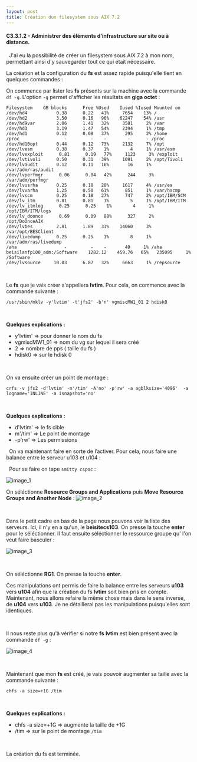 ```yaml
---
layout: post
title: Création dun filesystem sous AIX 7.2
---
```


#### __C3.3.1.2 - Administrer des éléments d’infrastructure sur site ou à distance.__

&nbsp;
J'ai eu la possibilité de créer un filesystem sous AIX 7.2 à mon nom, permettant ainsi d'y sauvegarder tout ce qui était nécessaire. 

La création et la configuration du __fs__ est assez rapide puisqu'elle tient en quelques commandes :

On commence par lister les __fs__ présents sur la machine avec la commande `df -g`. L'option `-g` permet d'afficher les résultats en __giga octet__ :

```
Filesystem    GB blocks      Free %Used    Iused %Iused Mounted on
/dev/hd4           0.38      0.22   41%     7654    13% /
/dev/hd2           3.50      0.16   96%    62247    54% /usr
/dev/hd9var        2.06      1.41   32%     3581     2% /var
/dev/hd3           3.19      1.47   54%     2394     1% /tmp
/dev/hd1           0.12      0.08   37%      295     2% /home
/proc                 -         -    -        -      - /proc
/dev/hd10opt       0.44      0.12   73%     2132     7% /opt
/dev/lvesm         0.38      0.37    1%        4     1% /usr/esm
/dev/lvexploit      0.81      0.19   77%     1123     3% /exploit
/dev/lvtivoli      0.50      0.31   39%     1091     2% /opt/Tivoli
/dev/lvaudit       0.12      0.11   16%       16     1% /var/adm/ras/audit
/dev/lvperfmgr      0.06      0.04   42%      244     3% /var/adm/perfmgr
/dev/lvusrha       0.25      0.18   28%     1617     4% /usr/es
/dev/lvvarha       1.25      0.50   61%      851     1% /var/hacmp
/dev/lvscm         0.25      0.18   27%      747     2% /opt/IBM/SCM
/dev/lv_itm        0.81      0.81    1%        5     1% /opt/IBM/ITM
/dev/lv_itmlog      0.25      0.25    1%        4     1% /opt/IBM/ITM/logs
/dev/lv_doonce      0.69      0.09   88%      327     2% /opt/DoOnceAIX
/dev/lvbes         2.81      1.89   33%    14060     3% /var/opt/BESClient
/dev/livedump      0.25      0.25    1%        8     1% /var/adm/ras/livedump
/aha                  -         -    -       49     1% /aha
beisilanfp100_adm:/Software    1282.12    459.76   65%   235095     1% /Software
/dev/lvsource     10.03      6.87   32%     6663     1% /repsource
```

&nbsp;

Le __fs__ que je vais créer s'appellera __lvtim__. Pour cela, on commence avec la commande suivante :
```
/usr/sbin/mklv -y'lvtim' -t'jfs2' -b'n' vgmiscMW1_01 2 hdisk0
```
&nbsp;

__Quelques explications :__
- y'lvtim' => pour donner le nom du fs
-  vgmiscMW1_01 => nom du vg sur lequel il sera créé
-  2 => nombre de pps ( taille du fs )
- hdisk0 => sur le hdisk 0

&nbsp;
 
On va ensuite créer un point de montage :

```
crfs -v jfs2 -d'lvtim' -m'/tim' -A'no' -p'rw' -a agblksize='4096'  -a logname='INLINE' -a isnapshot='no'   
```

&nbsp;

__Quelques explications :__
- d'lvtim' => le fs cible
- m'/tim' => Le point de montage
- -p'rw' => Les permissions


&nbsp;
On va maintenant faire en sorte de l’activer. Pour cela, nous faire une balance entre le serveur u103 et u104 :


&nbsp;
Pour se faire on tape `smitty cspoc` :

![image_1](http://image.noelshack.com/fichiers/2019/35/2/1566896958-1.png) 

On séléctionne __Resource Groups and Applications__ puis __Move Resource Groups and Another Node__ :
![image_2](http://image.noelshack.com/fichiers/2019/35/2/1566897092-3.png)

&nbsp;

Dans le petit cadre en bas de la page nous pouvons voir la liste des serveurs. Ici, il n'y en a qu'un, le __beisitecs103__. On presse la touche __enter__ pour le séléctionner. Il faut ensuite séléctionner le ressource groupe qu' l'on veut faire basculer :

![image_3](http://image.noelshack.com/fichiers/2019/35/2/1566897030-2.png)

&nbsp;

On séléctionne __RG1__. On presse la touche __enter__. 

Ces manipulations ont permis de faire la balance entre les serveurs __u103__ vers __u104__ afin que la création du fs __lvtim__ soit bien pris en compte. Maintenant, nous allons refaire la même chose mais dans le sens inverse, de __u104__ vers __u103__. Je ne détaillerai pas les manipulations puisqu'elles sont identiques. 

&nbsp;

Il nous reste plus qu'à vérifier si notre __fs__ __lvtim__ est bien présent avec la commande `df -g` :

![image_4](http://image.noelshack.com/fichiers/2019/35/2/1566897440-5.jpg)

&nbsp;

Maintenant que mon __fs__ est créé, je vais pouvoir augmenter sa taille avec la commande suivante :

```
chfs -a size=+1G /tim
```

&nbsp;

__Quelques explications :__

- chfs -a size=+1G => augmente la taille de +1G
- /tim => sur le point de montage `/tim`

&nbsp;

La création du fs est terminée.
